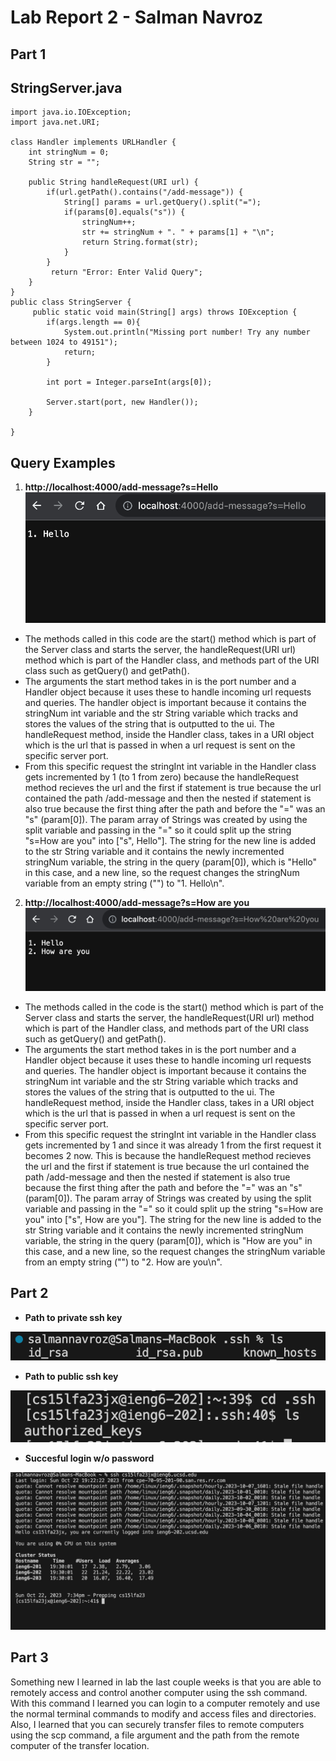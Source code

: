 # Lab Report 2 - Salman Navroz
## Part 1
## StringServer.java
```
import java.io.IOException;
import java.net.URI;

class Handler implements URLHandler {
    int stringNum = 0;
    String str = "";

    public String handleRequest(URI url) {
        if(url.getPath().contains("/add-message")) {
            String[] params = url.getQuery().split("=");
            if(params[0].equals("s")) {
                stringNum++;
                str += stringNum + ". " + params[1] + "\n";
                return String.format(str);
            }
        } 
         return "Error: Enter Valid Query";
    }
}
public class StringServer {
     public static void main(String[] args) throws IOException {
        if(args.length == 0){
            System.out.println("Missing port number! Try any number between 1024 to 49151");
            return;
        }

        int port = Integer.parseInt(args[0]);

        Server.start(port, new Handler());
    }
    
}

```

## Query Examples
1. **http://localhost:4000/add-message?s=Hello**
![Image](Hello.png)
* The methods called in this code are the start() method which is part of the Server class and starts the server, the handleRequest(URI url) method which is part of the Handler class, and methods part of the URI class such as getQuery() and getPath().
* The arguments the start method takes in is the port number and a Handler object because it uses these to handle incoming url requests and queries. The handler object is important because it contains the stringNum int variable and the str String variable which tracks and stores the values of the string that is outputted to the ui. The handleRequest method, inside the Handler class, takes in a URI object which is the url that is passed in when a url request is sent on the specific server port.
* From this specific request the stringInt int variable in the Handler class gets incremented by 1 (to 1 from zero) because the handleRequest method recieves the url and the first if statement is true because the url contained the path /add-message and then the nested if statement is also true because the first thing after the path and before the "=" was an "s" (param[0]). The param array of Strings was created by using the split variable and passing in the "=" so it could split up the string "s=How are you" into ["s", Hello"]. The string for the new line is added to the str String variable and it contains the newly incremented stringNum variable, the string in the query (param[0]), which is "Hello" in this case, and a new line, so the request changes the stringNum variable from an empty string ("") to "1. Hello\n".
  
2. **http://localhost:4000/add-message?s=How are you**
![Image](Howare.png)
* The methods called in the code is the start() method which is part of the Server class and starts the server, the handleRequest(URI url) method which is part of the Handler class, and methods part of the URI class such as getQuery() and getPath().
* The arguments the start method takes in is the port number and a Handler object because it uses these to handle incoming url requests and queries. The handler object is important because it contains the stringNum int variable and the str String variable which tracks and stores the values of the string that is outputted to the ui. The handleRequest method, inside the Handler class, takes in a URI object which is the url that is passed in when a url request is sent on the specific server port.
* From this specific request the stringInt int variable in the Handler class gets incremented by 1 and since it was already 1 from the first request it becomes 2 now. This is because the handleRequest method recieves the url and the first if statement is true because the url contained the path /add-message and then the nested if statement is also true because the first thing after the path and before the "=" was an "s" (param[0]). The param array of Strings was created by using the split variable and passing in the "=" so it could split up the string "s=How are you" into ["s", How are you"]. The string for the new line is added to the str String variable and it contains the newly incremented stringNum variable, the string in the query (param[0]), which is "How are you" in this case, and a new line, so the request changes the stringNum variable from an empty string ("") to "2. How are you\n".

## Part 2
* **Path to private ssh key**

![Image](privatessh.png)
* **Path to public ssh key**

![Image](publicssh.png)
* **Succesful login w/o password**

![Image](logged.png)

## Part 3
Something new I learned in lab the last couple weeks is that you are able to remotely access and control another computer using the ssh command. With this command I learned you can login to a computer remotely and use the normal terminal commands to modify and access files and directories. Also, I learned that you can securely transfer files to remote computers using the scp command, a file argument and the path from the remote computer of the transfer location.
